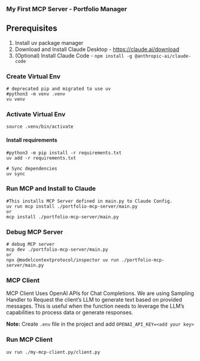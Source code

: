 ### My First MCP Server - Portfolio Manager

## Prerequisites
1. Install uv package manager
2. Download and Install Claude Desktop - https://claude.ai/download
3. (Optional) Install Claude Code - `npm install -g @anthropic-ai/claude-code`


### Create Virtual Env

```Shell
# deprecated pip and migrated to use uv
#python3 -m venv .venv
vu venv
```

### Activate Virtual Env

```Shell
source .venv/bin/activate
```

#### Install requirements
```Shell
#python3 -m pip install -r requirements.txt
uv add -r requirements.txt
```

```Shell
# Sync dependencies
uv sync
```

### Run MCP and Install to Claude
```Shell
#This installs MCP Server defined in main.py to Claude Config.
uv run mcp install ./portfolio-mcp-server/main.py
or
mcp install ./portfolio-mcp-server/main.py
```

### Debug MCP Server
```Shell
# debug MCP server
mcp dev ./portfolio-mcp-server/main.py
or
npx @modelcontextprotocol/inspector uv run ./portfolio-mcp-server/main.py
```

### MCP Client
MCP Client Uses OpenAI APIs for Chat Completions. 
We are using Sampling Handler to Request the client’s LLM to generate text based on provided messages. This is useful when the function needs to leverage the LLM’s capabilities to process data or generate responses.

**Note:** Create `.env` file in the project and add `OPENAI_API_KEY=<add your key>`

### Run MCP Client
```Shell
uv run ./my-mcp-client.py/client.py
```
